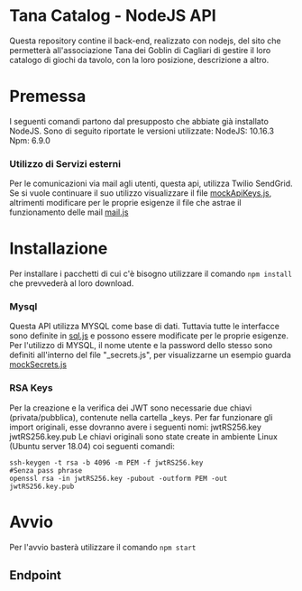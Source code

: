 # Tana Catalog - NodeJS API

Questa repository contine il back-end, realizzato con nodejs, del sito che permetterà all'associazione Tana dei Goblin di Cagliari di gestire il loro catalogo di giochi da tavolo, con la loro posizione, descrizione a altro.

# Premessa

I seguenti comandi partono dal presupposto che abbiate già installato NodeJS.
Sono di seguito riportate le versioni utilizzate:
NodeJS: 10.16.3
Npm: 6.9.0

### Utilizzo di Servizi esterni

Per le comunicazioni via mail agli utenti, questa api, utilizza Twilio SendGrid.
Se si vuole continuare il suo utilizzo visualizzare il file [mockApiKeys.js](/utils/mockApiKeys.js), altrimenti modificare per le proprie esigenze il file che astrae il funzionamento delle mail [mail.js](/utils/mail.js)

# Installazione

Per installare i pacchetti di cui c'è bisogno utilizzare il comando `npm install` che prevvederà al loro download.

### Mysql

Questa API utilizza MYSQL come base di dati. Tuttavia tutte le interfacce sono definite in [sql.js](/utils/sql.js) e possono essere modificate per le proprie esigenze.
Per l'utilizzo di MYSQL, il nome utente e la password dello stesso sono definiti all'interno del file "_secrets.js", per visualizzarne un esempio guarda [mockSecrets.js](/utils/mockSecrets.js)

### RSA Keys

Per la creazione e la verifica dei JWT sono necessarie due chiavi (privata/pubblica), contenute nella cartella _keys. Per far funzionare gli import originali, esse dovranno avere i seguenti nomi:
jwtRS256.key
jwtRS256.key.pub
Le chiavi originali sono state create in ambiente Linux (Ubuntu server 18.04) coi seguenti comandi:

```
ssh-keygen -t rsa -b 4096 -m PEM -f jwtRS256.key
#Senza pass phrase
openssl rsa -in jwtRS256.key -pubout -outform PEM -out jwtRS256.key.pub
```



# Avvio

Per l'avvio basterà utilizzare il comando `npm start`



## Endpoint